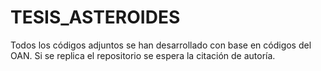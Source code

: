 # TESIS_ASTEROIDES
Todos los códigos adjuntos se han desarrollado con base en códigos del OAN. Si se replica el repositorio  se espera la citación de autoría. 
